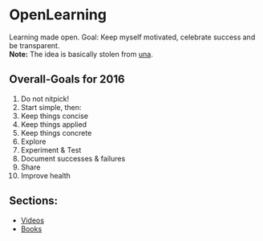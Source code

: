 # OpenLearning
Learning made open. 
Goal: Keep myself motivated, celebrate success and be transparent.  
**Note:** The idea is basically stolen from [una](https://github.com/una/personal-goals). 

## Overall-Goals for 2016
1. Do not nitpick!
2. Start simple, then:
3. Keep things concise
4. Keep things applied
5. Keep things concrete
6. Explore
7. Experiment & Test
8. Document successes & failures
9. Share
10. Improve health

## Sections: 
- [Videos](https://github.com/danklotz/self-dev/blob/master/videos.md) 
- [Books](https://github.com/danklotz/self-dev/blob/master/books.md)
